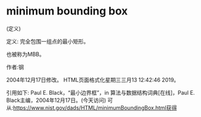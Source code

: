 # minimum bounding box


(定义)



定义:
完全包围一组点的最小矩形。



也被称为MBB。


作者:钢







2004年12月17日修改。
HTML页面格式化星期三三月13 12:42:46 2019。



引用如下:
Paul E. Black，“最小边界框”，in
算法与数据结构词典[在线]，Paul E. Black主编，2004年12月17日。(今天访问)
可从:https://www.nist.gov/dads/HTML/minimumBoundingBox.html获得